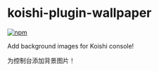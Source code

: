 # koishi-plugin-wallpaper

[![npm](https://img.shields.io/npm/v/koishi-plugin-wallpaper?style=flat-square)](https://www.npmjs.com/package/koishi-plugin-wallpaper)

Add background images for Koishi console!

为控制台添加背景图片！

